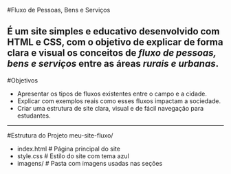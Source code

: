 #Fluxo de Pessoas, Bens e Serviços

É um site simples e educativo desenvolvido com **HTML** e **CSS**, com o objetivo de explicar de forma clara e visual os conceitos de *fluxo de pessoas, bens e serviços* entre as áreas *rurais e urbanas*.
---
#Objetivos

- Apresentar os tipos de fluxos existentes entre o campo e a cidade.
- Explicar com exemplos reais como esses fluxos impactam a sociedade.
- Criar uma estrutura de site clara, visual e de fácil navegação para estudantes.
---
#Estrutura do Projeto
meu-site-fluxo/
- index.html # Página principal do site
- style.css # Estilo do site com tema azul
- imagens/ # Pasta com imagens usadas nas seções

